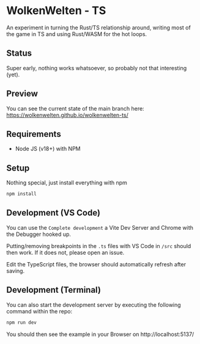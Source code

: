 # WolkenWelten - TS
An experiment in turning the Rust/TS relationship around, writing most of the game in TS and using Rust/WASM for the hot loops.

## Status
Super early, nothing works whatsoever, so probably not that interesting (yet).

## Preview
You can see the current state of the main branch here: https://wolkenwelten.github.io/wolkenwelten-ts/

## Requirements
- Node JS (v18+) with NPM

## Setup
Nothing special, just install everything with npm
```bash
npm install
```

## Development (VS Code)
You can use the `Complete development` a Vite Dev Server and Chrome with the Debugger hooked up.

Putting/removing breakpoints in the `.ts` files with VS Code in `/src` should then work.
If it does not, please open an issue.

Edit the TypeScript files, the browser should automatically refresh after saving.

## Development (Terminal)
You can also start the development server by executing the following command within the repo:
```bash
npm run dev
```

You should then see the example in your Browser on http://localhost:5137/
